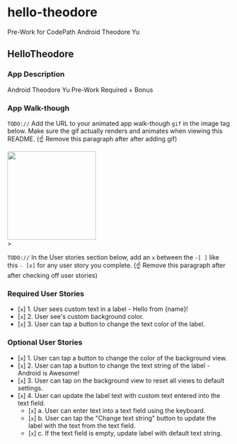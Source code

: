 # hello-theodore
Pre-Work for CodePath Android Theodore Yu
## HelloTheodore

### App Description
Android Theodore Yu Pre-Work Required + Bonus

### App Walk-though
`TODO://` Add the URL to your animated app walk-though `gif` in the image tag below. Make sure the gif actually renders and animates when viewing this README. (☝️ Remove this paragraph after after adding gif)

<img src="https://g.recordit.co/0ablgtdWDO.gif" width=200><br>>

`TODO://` In the User stories section below, add an `x` between the `-[ ]` like this `- [x]` for any user story you complete. (☝️ Remove this paragraph after after checking off user stories)

### Required User Stories
- [`x`] 1. User sees custom text in a label - Hello from {name}!
- [`x`] 2. User see's custom background color.
- [`x`] 3. User can tap a button to change the text color of the label.

### Optional User Stories
- [`x`] 1. User can tap a button to change the color of the background view.  
- [`x`] 2. User can tap a button to change the text string of the label - Android is Awesome!  
- [`x`] 3. User can tap on the background view to reset all views to default settings.  
- [`x`] 4. User can update the label text with custom text entered into the text field.  
   - [`x`] a. User can enter text into a text field using the keyboard.  
   - [`x`] b. User can tap the "Change text string" button to update the label with the text from the text field.  
   - [`x`] c. If the text field is empty, update label with default text string.  
